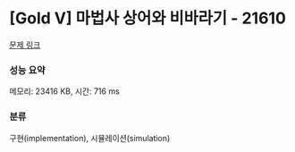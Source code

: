 # [Gold V] 마법사 상어와 비바라기 - 21610 

[문제 링크](https://www.acmicpc.net/problem/21610) 

### 성능 요약

메모리: 23416 KB, 시간: 716 ms

### 분류

구현(implementation), 시뮬레이션(simulation)

